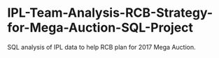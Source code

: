 # IPL-Team-Analysis-RCB-Strategy-for-Mega-Auction-SQL-Project
SQL analysis of IPL data to help RCB plan for 2017 Mega Auction.
